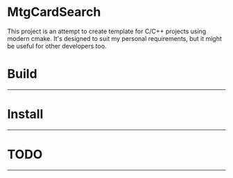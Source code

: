 # MtgCardSearch
 
This project is an attempt to create template for C/C++ projects using modern cmake. It's designed to suit my personal requirements, but it might be useful for other developers too. 

# Build
------

# Install
------

# TODO
------

